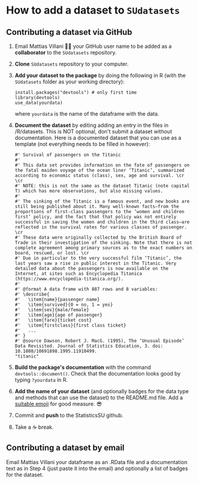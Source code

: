 # How to add a dataset to `SUdatasets`

## Contributing a dataset via GitHub
1.  Email Mattias Villani :man_beard: your GitHub user name to be added as a **collaborator** to the `SUdatasets` repository.
2.  **Clone** `SUdatasets` repository to your computer.
3.  **Add your dataset to the package** by doing the following in R (with the `SUdatasets` folder as your working directory):
    ```
    install.packages("devtools") # only first time
    library(devtools)
    use_data(yourdata)
    ```
    where `yourdata` is the name of the dataframe with the data.

4. **Document the dataset** by editing adding an entry in the files in /R/datasets. This is NOT optional, don't submit a dataset without documentation. 
Here is a documented dataset that you can use as a template (not everything needs to be filled in however):
    ```
    #' Survival of passengers on the Titanic
    #'
    #' This data set provides information on the fate of passengers on the fatal maiden voyage of the ocean liner ‘Titanic’, summarized according to economic status (class), sex, age and survival. \cr \cr
    #' NOTE: this is not the same as the dataset Titanic (note capital T) which has more observations, but also missing values.
    #'
    #' The sinking of the Titanic is a famous event, and new books are still being published about it. Many well-known facts—from the proportions of first-class passengers to the ‘women and children first’ policy, and the fact that that policy was not entirely successful in saving the women and children in the third class—are reflected in the survival rates for various classes of passenger. \cr
    #' These data were originally collected by the British Board of Trade in their investigation of the sinking. Note that there is not complete agreement among primary sources as to the exact numbers on board, rescued, or lost. \cr
    #' Due in particular to the very successful film ‘Titanic’, the last years saw a rise in public interest in the Titanic. Very detailed data about the passengers is now available on the Internet, at sites such as Encyclopedia Titanica (https://www.encyclopedia-titanica.org/).
    #'
    #' @format A data frame with 887 rows and 8 variables:
    #' \describe{
    #'   \item{name}{passenger name}
    #'   \item{survived}{0 = no, 1 = yes}
    #'   \item{sex}{male/female}
    #'   \item{age}{age of passenger}
    #'   \item{fare}{ticket cost}
    #'   \item{firstclass}{first class ticket}
    #'   ...
    #' }
    #' @source Dawson, Robert J. MacG. (1995), The ‘Unusual Episode’ Data Revisited. Journal of Statistics Education, 3. doi: 10.1080/10691898.1995.11910499.
    "titanic"
    ```
5. **Build the package's documentation** with the command `devtools::document()`. Check that the documentation looks good by typing `?yourdata` in R.
6. **Add the name of your dataset** (and optionally badges for the data type and methods that can use the dataset) to the README.md file. Add a [suitable emoji](https://github.com/ikatyang/emoji-cheat-sheet/blob/master/README.md#food--drink)  for good measure. :sunglasses:
7. Commit and **push** to the StatisticsSU github.
8. Take a :coffee: break.

## Contributing a dataset by email

Email Mattias Villani your dataframe as an .RData file and a documentation text as in Step 4 (just paste it into the email) and optionally a list of badges for the dataset.